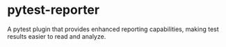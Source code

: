 # pytest-reporter
A pytest plugin that provides enhanced reporting capabilities, making test results easier to read and analyze.
